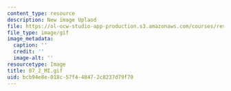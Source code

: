 ```yaml
---
content_type: resource
description: New image Uplaod
file: https://ol-ocw-studio-app-production.s3.amazonaws.com/courses/res-21g-01-kana-spring-2010/bcb94e8e018c57f448472c8237d79f70_07_2_MI.gif
file_type: image/gif
image_metadata:
  caption: ''
  credit: ''
  image-alt: ''
resourcetype: Image
title: 07_2_MI.gif
uid: bcb94e8e-018c-57f4-4847-2c8237d79f70
---
```

